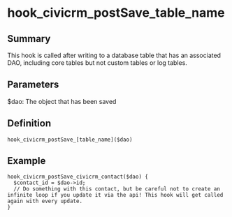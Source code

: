 # hook_civicrm_postSave_table_name

## Summary

This hook is called after writing to a database table that has an
associated DAO, including core tables but not custom tables or log
tables.

## Parameters

$dao: The object that has been saved

## Definition

    hook_civicrm_postSave_[table_name]($dao)

## Example

    hook_civicrm_postSave_civicrm_contact($dao) {
      $contact_id = $dao->id;
      // Do something with this contact, but be careful not to create an infinite loop if you update it via the api! This hook will get called again with every update.
    }